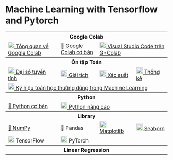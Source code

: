 # Machine Learning with Tensorflow and Pytorch

<table class="table table-striped table-bordered table-vcenter">
  <tbody class="ai-notebooks-table-content">
    <!-- Google Colab -->
    <tr>
      <th
        colspan="4"
        rowspan="1"
        class="ai-notebooks-table-points ai-orange-link"
      >
        Google Colab
      </th>
    </tr>
    <tr>
      <td>
        <a
          href="https://github.com/ProtonX-AI/machine-learning-with-tensorflow-and-pytorch/blob/master/01-Google-Colab/Tips_Google_Colab.ipynb"
        >
          <img
            src="https://colab.research.google.com/img/colab_favicon_256px.png"
            width="20rem"
          />
          Tổng quan về Google Colab
        </a>
      </td>
      <td>
        <a
          href="https://github.com/ProtonX-AI/machine-learning-with-tensorflow-and-pytorch/blob/master/01-Google-Colab/Notebooks.ipynb"
          >📓 Google Colab cơ bản</a
        >
      </td>
      <td colspan="2">
        <a
          href="https://github.com/ProtonX-AI/machine-learning-with-tensorflow-and-pytorch/blob/master/01-Google-Colab/VSCode_on_Google_Colab.ipynb"
        >
          <img
            src="https://upload.wikimedia.org/wikipedia/commons/thumb/9/9a/Visual_Studio_Code_1.35_icon.svg/1024px-Visual_Studio_Code_1.35_icon.svg.png"
            width="20rem"
          />
          Visual Studio Code trên G-Colab</a
        >
      </td>
    </tr>
    <!-- Math -->
    <tr>
      <th
        colspan="4"
        rowspan="1"
        class="ai-notebooks-table-points ai-orange-link"
      >
        Ôn tập Toán
      </th>
    </tr>
    <tr>
      <td>
        <a
          href="https://github.com/ProtonX-AI/machine-learning-with-tensorflow-and-pytorch/blob/master/02-Math/Linear_Algebra.ipynb"
          ><img
            src="https://www.epicentrofestival.com/wp-content/uploads/2020/02/epicentrofestival-calculation-mathematics-education-linear-algebra-c-icon-mathematics-f5ntpksu80.jpg"
            width="20rem"
          />
          Đại số tuyến tính</a
        >
      </td>
      <td>
        <a href="https://machinelearningcoban.com/math/"
          ><img
            src="https://image.flaticon.com/icons/svg/1902/1902648.svg"
            width="20rem"
          />
          Giải tích</a
        >
      </td>
      <td>
        <a
          href="https://github.com/ProtonX-AI/machine-learning-with-tensorflow-and-pytorch/blob/master/02-Math/Probability_in_Machine_Learning.ipynb"
          ><img
            src="https://static.thenounproject.com/png/2615284-200.png"
            width="20rem"
          />
          Xác suất</a
        >
      </td>
      <td>
        <a
          href="https://github.com/ProtonX-AI/machine-learning-with-tensorflow-and-pytorch/blob/master/02-Math/Statistical_in_Machine_Learning.ipynb"
          ><img
            src="https://upload-icon.s3.us-east-2.amazonaws.com/uploads/icons/png/9454990961554897564-512.png"
            width="20rem"
          />
          Thống kê</a
        >
      </td>
    </tr>
    <tr>
      <td colspan="4">
        <a
          href="https://github.com/ProtonX-AI/machine-learning-with-tensorflow-and-pytorch/blob/master/02-Math/Math_Notation_in_Machine_Learning.ipynb"
          ><img
            src="https://icon-library.com/images/math-icon/math-icon-21.jpg"
            width="20rem"
          />
          Ký hiệu toán học thường dùng trong Machine Learning</a
        >
      </td>
    </tr>
    <!-- Python -->
    <tr>
      <th
        colspan="4"
        rowspan="1"
        class="ai-notebooks-table-points ai-orange-link"
      >
        Python
      </th>
    </tr>
    <tr>
      <td colspan="1">
        <a
          href="https://github.com/ProtonX-AI/machine-learning-with-tensorflow-and-pytorch/blob/master/03-Python/Python_Basic.ipynb"
          >🐍 Python cơ bản</a
        >
      </td>
      <td colspan="3">
        <a
          href="https://github.com/ProtonX-AI/machine-learning-with-tensorflow-and-pytorch/blob/master/03-Python/python-tutorial.md"
        >
          <img
            src="https://cdn3.iconfinder.com/data/icons/logos-and-brands-adobe/512/267_Python-512.png"
            width="20rem"
          />
          Python nâng cao</a
        >
      </td>
    </tr>
    <tr>
      <th
        colspan="4"
        rowspan="1"
        class="ai-notebooks-table-points ai-orange-link"
      >
        Library
      </th>
    </tr>
    <tr>
      <td>
        <a
          href="https://github.com/ProtonX-AI/machine-learning-with-tensorflow-and-pytorch/blob/master/04-Library/NumPy.ipynb"
          >🔢 NumPy</a
        >
      </td>
      <td><a>🐼 Pandas</a></td>
      <td colspan="1">
        <a
          href="https://github.com/ProtonX-AI/machine-learning-with-tensorflow-and-pytorch/blob/master/04-Library/Matplotlib_General_Concepts.ipynb"
          ><img
            src="https://upload.wikimedia.org/wikipedia/commons/thumb/8/84/Matplotlib_icon.svg/1024px-Matplotlib_icon.svg.png"
            width="20rem"
          />
          Matplotlib</a
        >
      </td>
      <td colspan="1">
        <a
          href="https://github.com/ProtonX-AI/machine-learning-with-tensorflow-and-pytorch/blob/master/04-Library/Seaborn.ipynb"
          ><img
            src="https://static1.squarespace.com/static/541fdc96e4b0a6db31386559/541feccfe4b05046224ab841/5964d457f5e231ddc0ee20b5/1499781516254/color_SEABORN_circle.jpg?format=1500w"
            width="20rem"
          />
          Seaborn</a
        >
      </td>
    </tr>
    <tr>
      <td colspan="1">
        <a
          ><img
            src="https://raw.githubusercontent.com/madewithml/images/master/images/tensorflow.png"
            width="20rem"
          />
          TensorFlow</a
        >
      </td>
      <td colspan="3">
        <a
          ><img
            src="https://raw.githubusercontent.com/madewithml/images/master/images/pytorch.png"
            width="20rem"
          />
          PyTorch</a
        >
      </td>
    </tr>
    <tr>
      <th
        colspan="4"
        rowspan="1"
        class="ai-notebooks-table-points ai-orange-link"
      >
        Linear Regression
      </th>
    </tr>
  </tbody>
</table>
